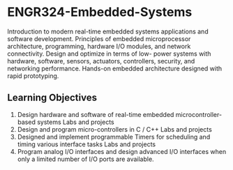 # ENGR324-Embedded-Systems

Introduction to modern real-time embedded systems applications and software
development. Principles of embedded microprocessor architecture, programming,
hardware I/O modules, and network connectivity. Design and optimize in terms of low-
power systems with hardware, software, sensors, actuators, controllers, security, and
networking performance. Hands-on embedded architecture designed with rapid
prototyping. 

## Learning Objectives
1. Design hardware and software of real-time
embedded microcontroller-based systems Labs and projects
2. Design and program micro-controllers in C
/ C++ Labs and projects
3. Designed and implement programmable
Timers for scheduling and timing various
interface tasks
Labs and projects
4. Program analog I/O interfaces and design
advanced I/O interfaces when only a
limited number of I/O ports are available.

